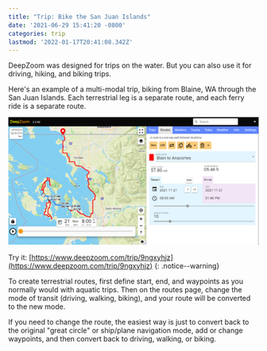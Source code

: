 ```yaml
---
title: "Trip: Bike the San Juan Islands"
date: '2021-06-29 15:41:20 -0800'
categories: trip
lastmod: '2022-01-17T20:41:08.342Z'
---
```


DeepZoom was designed for trips on the water.  But you can also use it for
driving, hiking, and biking trips.

Here's an example of a multi-modal trip, biking from Blaine, WA through the 
San Juan Islands.  Each terrestrial leg is a separate route, and each ferry ride is a separate route.

[![](/assets/images/trip-bike.png)](https://www.deepzoom.com/trip/9ngxyhjz)

Try it: [https://www.deepzoom.com/trip/9ngxyhjz](https://www.deepzoom.com/trip/9ngxyhjz)
{: .notice--warning}

To create terrestrial routes, first define start, end, and waypoints as you normally would with 
aquatic trips.  Then on the routes page, change the mode of transit (driving, walking, biking),
and your route will be converted to the new mode.

If you need to change the route, the easiest way is just to convert back to the original "great circle" or 
ship/plane navigation mode, add or change waypoints, and then convert back to driving, walking, or biking.







